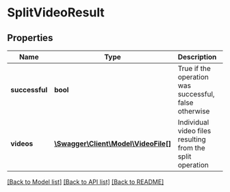 # SplitVideoResult

## Properties
Name | Type | Description | Notes
------------ | ------------- | ------------- | -------------
**successful** | **bool** | True if the operation was successful, false otherwise | [optional] 
**videos** | [**\Swagger\Client\Model\VideoFile[]**](VideoFile.md) | Individual video files resulting from the split operation | [optional] 

[[Back to Model list]](../README.md#documentation-for-models) [[Back to API list]](../README.md#documentation-for-api-endpoints) [[Back to README]](../README.md)


